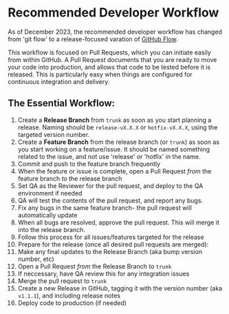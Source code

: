 # Recommended Developer Workflow

As of December 2023, the recommended developer workflow has changed from 'git flow' to a release-focused varation of [GitHub Flow](https://docs.github.com/en/get-started/quickstart/github-flow).

This workflow is focused on Pull Requests, which you can initiate easily from within GitHub. A Pull Request documents that you are ready to move your code into production, and allows that code
to be tested before it is released. This is particularly easy when things are configured for continuous integration and delivery.

## The Essential Workflow:
1. Create a **Release Branch** from `trunk` as soon as you start planning a release. Naming should be `release-vX.X.X` or `hotfix-vX.X.X`, using the targeted version number.
1. Create a **Feature Branch** from the release branch (or `trunk`) as soon as you start working on a feature/issue. It should be named something related to the issue, and not use 'release' or 'hotfix' in the name.
1. Commit and push to the feature branch frequently
1. When the feature or issue is complete, open a Pull Request *from* the feature branch *to* the release branch
1. Set QA as the Reviewer for the pull request, and deploy to the QA environment if needed
1. QA will test the contents of the pull request, and report any bugs.
1. Fix any bugs in the same feature branch- the pull request will automatically update
1. When all bugs are resolved, approve the pull request. This will merge it into the release branch.
1. Follow this process for all issues/features targeted for the release
1. Prepare for the release (once all desired pull requests are merged):
  1. Make any final updates to the Release Branch (aka bump version number, etc)
  1. Open a Pull Request *from* the Release Branch *to* `trunk`
  1. If neccessary, have QA review this for any integration issues
1. Merge the pull request to `trunk`
1. Create a new Release in GitHub, tagging it with the version number (aka `v1.1.1`), and including release notes
1. Deploy code to production (if needed)

